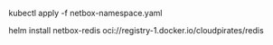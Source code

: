 kubectl apply -f netbox-namespace.yaml

helm install netbox-redis oci://registry-1.docker.io/cloudpirates/redis
